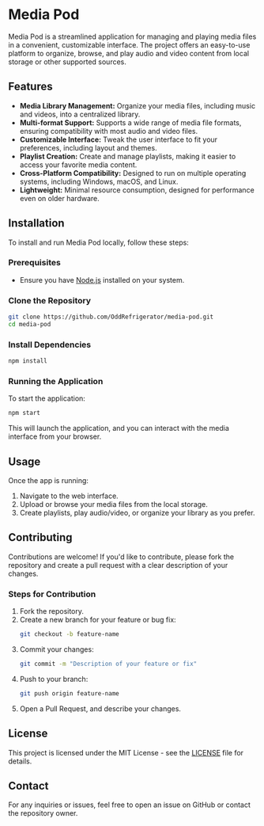 # Media Pod

Media Pod is a streamlined application for managing and playing media files in a convenient, customizable interface. The project offers an easy-to-use platform to organize, browse, and play audio and video content from local storage or other supported sources.

## Features

- **Media Library Management:** Organize your media files, including music and videos, into a centralized library.
- **Multi-format Support:** Supports a wide range of media file formats, ensuring compatibility with most audio and video files.
- **Customizable Interface:** Tweak the user interface to fit your preferences, including layout and themes.
- **Playlist Creation:** Create and manage playlists, making it easier to access your favorite media content.
- **Cross-Platform Compatibility:** Designed to run on multiple operating systems, including Windows, macOS, and Linux.
- **Lightweight:** Minimal resource consumption, designed for performance even on older hardware.

## Installation

To install and run Media Pod locally, follow these steps:

### Prerequisites

- Ensure you have [Node.js](https://nodejs.org/) installed on your system.

### Clone the Repository

```bash
git clone https://github.com/OddRefrigerator/media-pod.git
cd media-pod
```

### Install Dependencies

```bash
npm install
```

### Running the Application

To start the application:

```bash
npm start
```

This will launch the application, and you can interact with the media interface from your browser.

## Usage

Once the app is running:

1. Navigate to the web interface.
2. Upload or browse your media files from the local storage.
3. Create playlists, play audio/video, or organize your library as you prefer.

## Contributing

Contributions are welcome! If you'd like to contribute, please fork the repository and create a pull request with a clear description of your changes.

### Steps for Contribution

1. Fork the repository.
2. Create a new branch for your feature or bug fix:
   ```bash
   git checkout -b feature-name
   ```
3. Commit your changes:
   ```bash
   git commit -m "Description of your feature or fix"
   ```
4. Push to your branch:
   ```bash
   git push origin feature-name
   ```
5. Open a Pull Request, and describe your changes.

## License

This project is licensed under the MIT License - see the [LICENSE](LICENSE) file for details.

## Contact

For any inquiries or issues, feel free to open an issue on GitHub or contact the repository owner.
